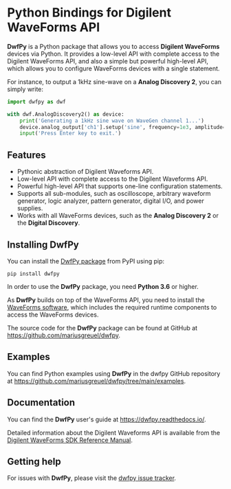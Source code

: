 # Python Bindings for Digilent WaveForms API

**DwfPy** is a Python package that allows you to access **Digilent WaveForms** devices via Python. It provides a low-level API with complete access to the Digilent WaveForms API, and also a simple but powerful high-level API, which allows you to configure WaveForms devices with a single statement.

For instance, to output a 1kHz sine-wave on a **Analog Discovery 2**, you can simply write:

```python
import dwfpy as dwf

with dwf.AnalogDiscovery2() as device:
    print('Generating a 1kHz sine wave on WaveGen channel 1...')
    device.analog_output['ch1'].setup('sine', frequency=1e3, amplitude=1, start=True)
    input('Press Enter key to exit.')
```

## Features

- Pythonic abstraction of Digilent Waveforms API.
- Low-level API with complete access to the Digilent Waveforms API.
- Powerful high-level API that supports one-line configuration statements.
- Supports all sub-modules, such as oscilloscope, arbitrary waveform generator, logic analyzer, pattern generator, digital I/O, and power supplies.
- Works with all WaveForms devices, such as the **Analog Discovery 2** or the **Digital Discovery**.

## Installing DwfPy

You can install the [DwfPy package](https://pypi.org/project/dwfpy/) from PyPI using pip:

```console
pip install dwfpy
```

In order to use the **DwfPy** package, you need **Python 3.6** or higher.

As **DwfPy** builds on top of the WaveForms API, you need to install the [WaveForms software][WaveForms-Software], which includes the required runtime components to access the WaveForms devices.

The source code for the **DwfPy** package can be found at GitHub at <https://github.com/mariusgreuel/dwfpy>.

## Examples

You can find Python examples using **DwfPy** in the dwfpy GitHub repository at <https://github.com/mariusgreuel/dwfpy/tree/main/examples>.

## Documentation

You can find the **DwfPy** user's guide at <https://dwfpy.readthedocs.io/>.

Detailed information about the Digilent Waveforms API is available from the [Digilent WaveForms SDK Reference Manual][WaveForms-SDK-Reference-Manual].

## Getting help

For issues with **DwfPy**, please visit the
[dwfpy issue tracker](https://github.com/mariusgreuel/dwfpy/issues).

[WaveForms]: https://digilent.com/shop/software/digilent-waveforms/
[WaveForms-Software]: https://digilent.com/reference/software/waveforms/waveforms-3/start
[WaveForms-SDK-Reference-Manual]: https://digilent.com/reference/_media/waveforms_sdk_reference_manual.pdf
